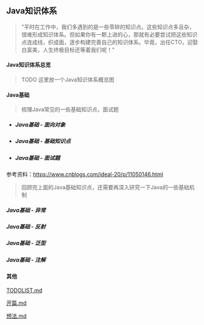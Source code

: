 ## Java知识体系
>"平时在工作中，我们多遇到的是一些零碎的知识点。这些知识点多且杂，很难形成知识体系。但如果你有一颗上进的心，那就有必要尝试把这些知识点连成线，织成面，逐步构建完善自己的知识体系。毕竟，出任CTO，迎娶白富美，人生终极目标还等着我们呢！"

#### Java知识体系总览
>    TODO  这里放一个Java知识体系概览图
>

#### Java基础

> 梳理Java常见的一些基础知识点，面试题

- ##### Java基础 - 面向对象

- ##### Java基础 - 基础知识点

- ##### Java基础 - 面试题

参考资料：https://www.cnblogs.com/ideal-20/p/11050146.html

> 回顾完上面的Java基础知识点，还需要再深入研究一下Java的一些基础机制

##### Java基础 - 异常



##### Java基础 - 反射



##### Java基础 - 泛型



##### Java基础 - 注解











#### 其他

[TODOLIST.md](./TODOLIST.md)

[开篇.md](./开篇.md)

[想法.md](./想法.md)
